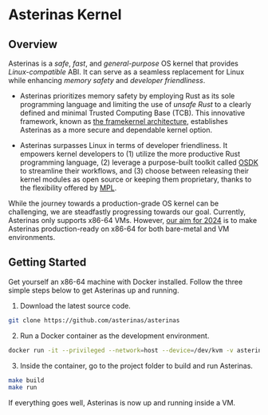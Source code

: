 # Asterinas Kernel

## Overview

Asterinas is a _safe_, _fast_, and _general-purpose_ OS kernel that provides _Linux-compatible_ ABI. It can serve as a seamless replacement for Linux while enhancing _memory safety_ and _developer friendliness_.

* Asterinas prioritizes memory safety by employing Rust as its sole programming language and limiting the use of _unsafe Rust_ to a clearly defined and minimal Trusted Computing Base (TCB). This innovative framework, known as [the framekernel architecture](), establishes Asterinas as a more secure and dependable kernel option.

* Asterinas surpasses Linux in terms of developer friendliness. It empowers kernel developers to (1) utilize the more productive Rust programming language, (2) leverage a purpose-built toolkit called [OSDK]() to streamline their workflows, and (3) choose between releasing their kernel modules as open source or keeping them proprietary, thanks to the flexibility offered by [MPL]().

While the journey towards a production-grade OS kernel can be challenging, we are steadfastly progressing towards our goal. Currently, Asterinas only supports x86-64 VMs. However, [our aim for 2024]() is to make Asterinas production-ready on x86-64 for both bare-metal and VM environments.

## Getting Started

Get yourself an x86-64 machine with Docker installed. Follow the three simple steps below to get Asterinas up and running.

1. Download the latest source code.

```bash
git clone https://github.com/asterinas/asterinas
```

2. Run a Docker container as the development environment.

```bash
docker run -it --privileged --network=host --device=/dev/kvm -v asterinas:/root/asterinas asterinas/asterinas:0.3.0
```

3. Inside the container, go to the project folder to build and run Asterinas.

```bash
make build
make run
```

If everything goes well, Asterinas is now up and running inside a VM.
